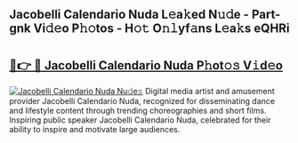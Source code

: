 ## Jacobelli Calendario Nuda L𝚎a𝚔ed N𝚞𝚍e - Part-gnk Vi𝚍𝚎o P𝚑𝚘tos - H𝚘𝚝 O𝚗𝚕yf𝚊ns L𝚎a𝚔s eQHRi

# <h2><a href="http://kf7jjvy.oniu.top/?m=Jacobelli+Calendario+Nuda">🔗👉 🔴 Jacobelli Calendario Nuda P𝚑ot𝚘𝚜 V𝚒d𝚎o</a></h2>

[![Jacobelli Calendario Nuda Nu𝚍e𝚜](https://i.imgur.com/0qMVB7G.gif)](http://kf7jjvy.oniu.top/?m=Jacobelli+Calendario+Nuda)
Digital media artist and amusement provider Jacobelli Calendario Nuda, recognized for disseminating dance and lifestyle content through trending choreographies and short films. Inspiring public speaker Jacobelli Calendario Nuda, celebrated for their ability to inspire and motivate large audiences.  
